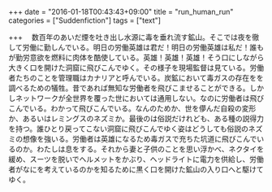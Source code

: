 +++
date = "2016-01-18T00:43:43+09:00"
title = "run_human_run"
categories = ["Suddenfiction"]
tags = ["text"]

+++
　数百年のあいだ煙を吐き出し水源に毒を垂れ流す鉱山。そこでは夜を徹して労働に勤しんでいる。明日の労働英雄は君だ！明日の労働英雄は私だ！誰もが勤労意欲を燃料に肉体を酷使している。英雄！英雄！英雄！そう口にしながら大きく口を開けた洞窟に飛びこんでゆく。その様子を現場監督は見ている。労働者たちのことを管理職はカナリアと呼んでいる。炭鉱において毒ガスの存在をを調べるための犠牲。昔であれば無知な労働者を飛びこませることができる。しかしネットワークが全世界を覆った世においては通用しない。なのに労働者は飛びこんでいる。わかって飛びこんでいる。なんのためか、世を儚んだ自殺の変形か、あるいはレミングスのネズミか。最後のは俗説だけれども、ある種の説得力を持つ。誰ひとり戻ってこない洞窟に飛びこんでゆく姿はどうしても俗説のネズミの想像を強いる。労働者は英雄になるため毒ガスで充ちた坑道に飛びこんでいるのか。わたしは息をする。それから妻と子供のことを思い浮かべ、ネクタイを緩め、スーツを脱いでヘルメットをかぶり、ヘッドライトに電力を供給し、労働者がなにを考えているのかを知るために黒く口を開けた鉱山の入り口へと駆けてゆく。
